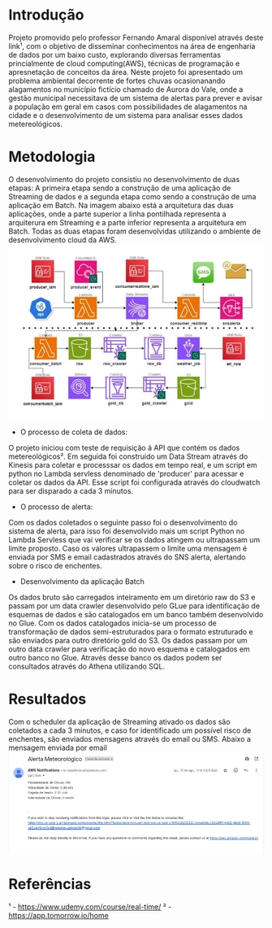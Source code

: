 # Introdução

Projeto promovido pelo professor Fernando Amaral disponível através deste link¹, com o objetivo de disseminar conhecimentos na área de engenharia de dados por um baixo custo, explorando diversas ferramentas princialmente de cloud computing(AWS), técnicas de programação e apresnetação de conceitos da área.
Neste projeto foi apresentado um problema ambiental decorrente de fortes chuvas ocasionanando alagamentos no município fictício chamado de Aurora do Vale, onde a gestão municipal necessitava de um sistema de alertas para prever e avisar a população em geral em casos com possibilidades de alagamentos na cidade e o desenvolvimento de um sistema para analisar esses dados metereológicos.

# Metodologia

O desenvolvimento do projeto consistiu no desenvolvimento de duas etapas: A primeira etapa sendo a construção de uma aplicação de Streaming de dados e a segunda etapa como sendo a construção de uma aplicação em Batch. Na imagem abaixo está a arquitetura das duas aplicações, onde a parte superior a linha pontilhada representa a arquiterura em Streaming e a parte inferior representa a arquitetura em Batch. Todas as duas etapas foram desenvolvidas utilizando o ambiente de desenvolvimento cloud da AWS. ![Arquitetura do projeto](img/arq.png)

- O processo de coleta de dados:

O projeto iniciou com teste de requisição á API que contém os dados metereológicos². Em seguida foi construido um Data Stream através do Kinesis para coletar e processsar os dados em tempo real, e um script em python no Lambda servless denominado de 'producer' para acessar e coletar os dados da API. Esse script foi configurada através do cloudwatch para ser disparado a cada 3 minutos.

- O processo de alerta:

Com os dados coletados o seguinte passo foi o desenvolvimento do sistema de alerta, para isso foi desenvolvido mais um script Python no Lambda Servless que vai verificar se os dados atingem ou ultrapassam um limite proposto. Caso os valores ultrapassem o limite uma mensagem é enviada por SMS e email cadastrados através do SNS alerta, alertando sobre o risco de enchentes.

- Desenvolvimento da aplicação Batch

Os dados bruto são carregados inteiramento em um diretório raw do S3 e passam por um data crawler desenvolvido pelo GLue para identificação de esquemas de dados e são catalogados em um banco também desenvolvido no Glue. Com os dados catalogados inicia-se um processo de transformação de dados semi-estruturados para o formato estruturado e são enviados para outro diretório gold do S3. Os dados passam por um outro data crawler para verificação do novo esquema e catalogados em outro banco no Glue. Através desse banco os dados podem ser consultados através do Athena utilizando SQL.

# Resultados

Com o scheduler da aplicação de Streaming ativado os dados são coletados a cada 3 minutos, e caso for identificado um possível risco de enchentes, são enviados mensagens através do email ou SMS. Abaixo a mensagem enviada por email ![email](img/email.png)


# Referências

¹ - https://www.udemy.com/course/real-time/
² - https://app.tomorrow.io/home
